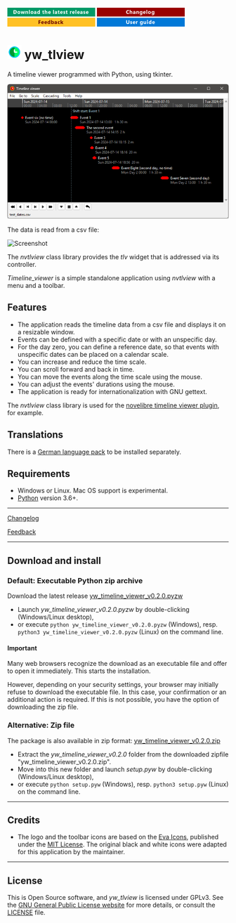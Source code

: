 [![Download the latest release](docs/img/download-button.png)](https://github.com/peter88213/yw_tlview/raw/main/dist/yw_timeline_viewer_v0.2.0.pyzw)
[![Changelog](docs/img/changelog-button.png)](docs/changelog.md)
[![Feedback](docs/img/feedback-button.png)](https://github.com/peter88213/yw_tlview/discussions)
[![Online help](docs/img/help-button.png)](https://peter88213.github.io/yw_tlview/help/)


# ![](docs/img/tlv32.png) yw_tlview

A timeline viewer programmed with Python, using tkinter.

![Screenshot](docs/Screenshots/screen01.png)

The data is read from a csv file:

![Screenshot](docs/Screenshots/screen02.png)

The *nvtlview* class library provides the *tlv* widget that is addressed via its controller.

*Timeline_viewer* is a simple standalone application using *nvtlview* 
with a menu and a toolbar. 

## Features

- The application reads the timeline data from a csv file and displays it on a resizable 
  window.
- Events can be defined with a specific date or with an unspecific day.
- For the day zero, you can define a reference date, so that events with unspecific dates 
  can be placed on a calendar scale.  
- You can increase and reduce the time scale. 
- You can scroll forward and back in time.
- You can move the events along the time scale using the mouse.
- You can adjust the events' durations using the mouse.
- The application is ready for internationalization with GNU gettext. 

The *nvtlview* class library is used for the 
[novelibre timeline viewer plugin](https://github.com/peter88213/nv_tlview/),
for example.


## Translations

There is a [German language pack](https://github.com/peter88213/tlviewer_de) to be installed separately. 


## Requirements

- Windows or Linux. Mac OS support is experimental.
- [Python](https://www.python.org/) version 3.6+. 

---

[Changelog](docs/changelog.md)

[Feedback](https://github.com/peter88213/yw_tlview/discussions)

---

## Download and install

### Default: Executable Python zip archive

Download the latest release [yw_timeline_viewer_v0.2.0.pyzw](https://github.com/peter88213/yw_tlview/raw/main/dist/yw_timeline_viewer_v0.2.0.pyzw)

- Launch *yw_timeline_viewer_v0.2.0.pyzw* by double-clicking (Windows/Linux desktop),
- or execute `python yw_timeline_viewer_v0.2.0.pyzw` (Windows), resp. `python3 yw_timeline_viewer_v0.2.0.pyzw` (Linux) on the command line.

#### Important

Many web browsers recognize the download as an executable file and offer to open it immediately. 
This starts the installation.

However, depending on your security settings, your browser may 
initially  refuse  to download the executable file. 
In this case, your confirmation or an additional action is required. 
If this is not possible, you have the option of downloading 
the zip file. 


### Alternative: Zip file

The package is also available in zip format: [yw_timeline_viewer_v0.2.0.zip](https://github.com/peter88213/yw_tlview/raw/main/dist/yw_timeline_viewer_v0.2.0.zip)

- Extract the *yw_timeline_viewer_v0.2.0* folder from the downloaded zipfile "yw_timeline_viewer_v0.2.0.zip".
- Move into this new folder and launch *setup.pyw* by double-clicking (Windows/Linux desktop), 
- or execute `python setup.pyw` (Windows), resp. `python3 setup.pyw` (Linux) on the command line.


---

## Credits

- The logo and the toolbar icons are based on the [Eva Icons](https://akveo.github.io/eva-icons/#/), published under the [MIT License](http://www.opensource.org/licenses/mit-license.php). The original black and white icons were adapted for this application by the maintainer. 

---

## License

This is Open Source software, and *yw_tlview* is licensed under GPLv3. See the
[GNU General Public License website](https://www.gnu.org/licenses/gpl-3.0.en.html) for more
details, or consult the [LICENSE](https://github.com/peter88213/yw_tlview/blob/main/LICENSE) file.



